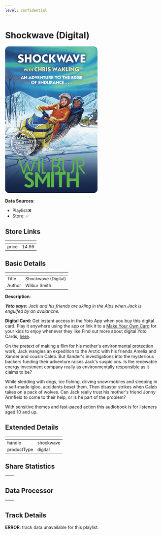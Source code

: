 ```yaml
---
level: confidential
---
```

# Shockwave (Digital)

![card_[7voRz].png](../../img/cards/card_[7voRz].png)

**Data Sources**: 

- Playlist:❌
- Store: ✅


## Store Links

| <!-- --> | <!-- --> |
| - | - |
| price | 14.99 |


## Basic Details

| <!-- --> | <!-- --> |
| - | - |
| Title | Shockwave (Digital) |
| Author | Wilbur Smith |

**Description**:

_**Yoto says:** Jack and his friends are skiing in the Alps when Jack is engulfed by an avalanche._

**Digital Card:** Get instant access in the Yoto App when you buy this digital card. Play it anywhere using the app or link it to a [Make Your Own Card](https://uk.yotoplay.com/pages/makeyourown) for your kids to enjoy whenever they like.Find out more about digital Yoto Cards, [here](https://uk.yotoplay.com/blogs/yoto-journal/what-are-digital-yoto-cards).

On the pretext of making a film for his mother's environmental protection work, Jack wangles an expedition to the Arctic with his friends Amelia and Xander and cousin Caleb. But Xander's investigations into the mysterious backers funding their adventure raises Jack's suspicions. Is the renewable energy investment company really as environmentally responsible as it claims to be?

While sledding with dogs, ice fishing, driving snow mobiles and sleeping in a self-made igloo, accidents beset them. Then disaster strikes when Caleb takes on a pack of wolves. Can Jack really trust his mother's friend Jonny Armfield to come to their help, or is he part of the problem?

With sensitive themes and fast-paced action this audiobook is for listeners aged 10 and up.


## Extended Details

| <!-- --> | <!-- --> |
| - | - |
| handle | shockwave |
| productType | digital |


## Share Statistics

| <!-- --> | <!-- --> |
| - | - |


## Data Processor

| <!-- --> | <!-- --> |
| - | - |


## Track Details

**ERROR**: track data unavailable for this playlist.
